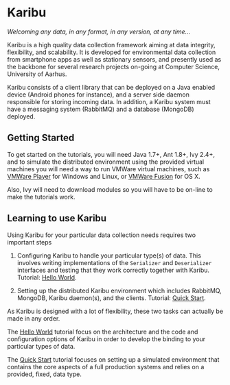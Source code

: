 Karibu
===============

*Welcoming any data, in any format, in any version, at any time...*

Karibu is a high quality data collection framework aiming at data
integrity, flexibility, and scalability. It is developed for
environmental data collection from smartphone apps as well as
stationary sensors, and presently used as the backbone for several
research projects on-going at Computer Science, University of Aarhus.

Karibu consists of a client library that can be deployed on a Java
enabled device (Android phones for instance), and a server side daemon
responsible for storing incoming data. In addition, a Karibu system
must have a messaging system (RabbitMQ) and a database (MongoDB)
deployed.

Getting Started
----

To get started on the tutorials, you will need Java 1.7+, Ant 1.8+,
Ivy 2.4+, and to simulate the distributed environment using the
provided virtual machines you will need a way to run VMWare virtual
machines, such as
[VMWare Player](http://www.vmware.com/go/downloadplayer/) for Windows
and Linux, or
[VMWare Fusion](http://www.vmware.com/products/fusion/) for OS X.

Also, Ivy will need to download modules so you will have to be on-line
to make the tutorials work.


Learning to use Karibu
---

Using Karibu for your particular data collection needs requires two
important steps

  1) Configuring Karibu to handle your particular type(s) of
  data. This involves writing implementations of the `Serializer` and
  `Deserializer` interfaces and testing that they work correctly
  together with Karibu. Tutorial: [Hello World](helloworld.md).

  2) Setting up the distributed Karibu environment which includes
  RabbitMQ, MongoDB, Karibu daemon(s), and the clients. Tutorial:
  [Quick Start](quickstart.md).

As Karibu is designed with a lot of flexibility, these two tasks can
actually be made in any order.


The [Hello World](helloworld.md) tutorial focus on the architecture
and the code and configuration options of Karibu in order to develop
the binding to your particular types of data.

The [Quick Start](quickstart.md) tutorial focuses on setting up a
simulated environment that contains the core aspects of a full
production systems and relies on a provided, fixed, data type.

